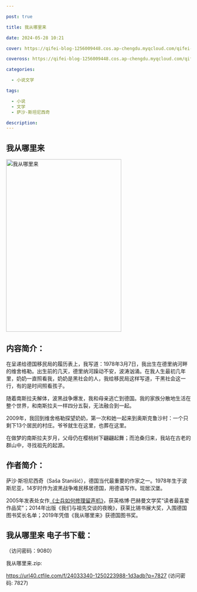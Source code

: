 ```yaml
---

post: true

title: 我从哪里来

date: 2024-05-28 10:21

cover: https://qifei-blog-1256009448.cos.ap-chengdu.myqcloud.com/qifei-blog/65ee6b0c9f345e8d03829cb0.jpg

coveross: https://qifei-blog-1256009448.cos.ap-chengdu.myqcloud.com/qifei-blog/65ee6b0c9f345e8d03829cb0.jpg

categories:

  - 小说文学

tags:

  - 小说
  - 文学
  - 萨沙·斯坦尼西奇

description:
---
```


## 我从哪里来
<img alt="我从哪里来 " class="aligncenter loading" data-was-processed="true" decoding="async" fetchpriority="high" height="471" src="https://qifei-blog-1256009448.cos.ap-chengdu.myqcloud.com/qifei-blog/65ee6b0c9f345e8d03829cb0.jpg " style="cursor: zoom-in;" width="314"/>

## 内容简介：

在呈递给德国移民局的履历表上，我写道：1978年3月7日，我出生在德里纳河畔的维舍格勒。出生前的几天，德里纳河躁动不安，波涛汹涌。在我人生最初几年里，奶奶一直照看我，奶奶是黑社会的人，我给移民局这样写道，干黑社会这一行，有的是时间照看孩子。

随着南斯拉夫解体，波黑战争爆发，我和母亲逃亡到德国。我的家族分散地生活在整个世界，和南斯拉夫一样四分五裂，无法融合到一起。

2009年，我回到维舍格勒探望奶奶，第一次和她一起来到奥斯克鲁沙村：一个只剩下13个居民的村庄。爷爷就生在这里，也葬在这里。

在做梦的南斯拉夫岁月，父母仍在樱桃树下翩翩起舞；而沧桑归来，我站在古老的群山中，寻找祖先的起源。

## 作者简介：

萨沙·斯坦尼西奇（Saša Stanišić），德国当代最重要的作家之一。1978年生于波斯尼亚，14岁时作为波黑战争难民移居德国，用德语写作。现居汉堡。

2005年发表处女作<a href="https://www.huibooks.com/17953.html">《士兵如何修理留声机》</a>，获英格博·巴赫曼文学奖“读者最喜爱作品奖”；2014年出版《我们与祖先交谈的夜晚》，获莱比锡书展大奖，入围德国图书奖长名单；2019年凭借《我从哪里来》获德国图书奖。

## 我从哪里来 电子书下载：

 （访问密码：9080）

我从哪里来.zip: 

https://url40.ctfile.com/f/24033340-1250223988-1d3adb?p=7827 (访问密码: 7827)
